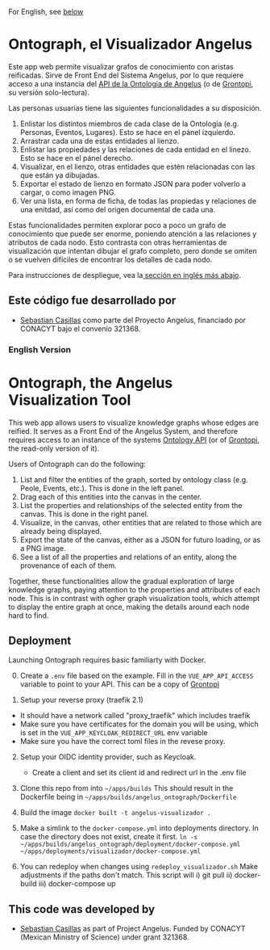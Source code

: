 For English, see [below](#english-version)

# Ontograph, el Visualizador Angelus

Este app web permite visualizar grafos de conocimiento con aristas reificadas. Sirve de Front End del Sistema Angelus, por lo que requiere acceso a una instancia del [API de la Ontologia de Angelus](https://codigo.conahcyt.mx/angelus/angelus_api_ontologia) (o de [Grontopi](https://codigo.conahcyt.mx/angelus/angelus_grontopi), su versión solo-lectura). 

Las personas usuarias tiene las siguientes funcionalidades a su disposición.

1. Enlistar los distintos miembros de cada clase de la Ontologia (e.g. Personas, Eventos, Lugares). Esto se hace en el pánel izquierdo.
2. Arrastrar cada una de estas entidades al lienzo.
3. Enlistar las propiedades y las relaciones de cada entidad en el linezo. Esto se hace en el pánel derecho.
4. Visualizar, en el lienzo, otras entidades que estén relacionadas con las que están ya dibujadas.
5. Exportar el estado de lienzo en formato JSON para poder volverlo a cargar, o como imagen PNG.
6. Ver una lista, en forma de ficha, de todas las propiedas y relaciones de una enitdad, así como del origen documental de cada una.

Estas funcionalidades permiten explorar poco a poco un grafo de conocimiento que puede ser enorme, poniendo atención a las relaciones y atributos de cada nodo.  Esto contrasta con otras herramientas de visualización que intentan dibujar el grafo completo, pero donde se omiten o se vuelven difíciles de encontrar los detalles de cada nodo.

Para instrucciones de despliegue, vea la[ sección en inglés más abajo](#deployment).

## Este código fue desarrollado por 
* [Sebastian Casillas](https://github.com/sebastian-casillas) como parte del Proyecto Angelus, financiado por CONACYT bajo el convenio 321368.

### English Version

# Ontograph, the Angelus Visualization Tool

This web app allows users to visualize knowledge graphs whose edges are reified. It serves as a Front End of the Angelus System, and therefore requires access to an instance of the systems [Ontology API](https://codigo.conahcyt.mx/angelus/angelus_api_ontologia) (or of [Grontopi](https://codigo.conahcyt.mx/angelus/angelus_grontopi), the read-only version of it). 

Users of Ontograph can do the following:

1. List and filter the entities of the graph, sorted by ontology class (e.g. Peole, Events, etc.). This is done in the left panel.
2. Drag each of this entities into the canvas in the center.
3. List the properties and relationships of the selected entity from the canvas. This is done in the right panel.
4. Visualize, in the canvas, other entities that are related to those which are already being displayed.
5. Export the state of the canvas, either as a JSON for futuro loading, or as a PNG image.
6. See a list of all the properties and relations of an entity, along the provenance of each of them.

Together, these functionalities allow the gradual exploration of large knowledge graphs, paying attention to the properties and attributes of each node. This is in contrast with ogher graph visualization tools, which attempt to display the entire graph at once, making the details around each node hard to find.




## Deployment 

Launching Ontograph requires basic familiarty with Docker.

0. Create a `.env` file based on the example. Fill in the `VUE_APP_API_ACCESS` variable to point to your API. This can be a copy of [Grontopi](https://codigo.conahcyt.mx/angelus/angelus_grontopi)

1. Setup your reverse proxy (traefik 2.1)
  * It should have a network called "proxy_traefik" which includes traefik
  * Make sure you have certificates for the domain you will be using, which is set in the `VUE_APP_KEYCLOAK_REDIRECT_URL` env variable
  * Make sure you have the correct toml files in the revese proxy.

2. Setup your OIDC identity provider, such as Keycloak. 
   * Create a client and set its client id and redirect url in the .env file

3. Clone this repo from into `~/apps/builds`
   This should result in the Dockerfile being in `~/apps/builds/angelus_ontograph/Dockerfile`

4. Build the image `docker built -t angelus-visualizador .`

3. Make a simlink to the `docker-compose.yml` into deployments directory. In case the directory does not exist, create it first.
   `ln -s ~/apps/builds/angelus_ontograph/deployment/docker-compose.yml  ~/apps/deployments/visualizador/docker-compose.yml`

4. You can redeploy when changes using `redeploy_visualizador.sh` 
   Make adjustments if the paths don't match. This script will   i) git pull ii) docker-build iii) docker-compose up


## This code was developed by
* [Sebastian Casillas](https://github.com/sebastian-casillas) as part of Project Angelus. Funded by CONACYT
(Mexican Ministry of Science) under grant 321368.
